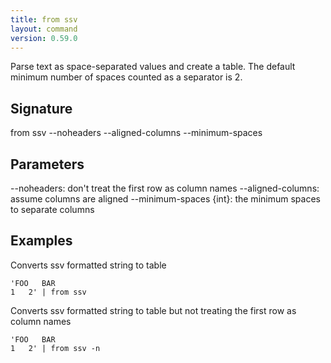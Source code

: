 ```yaml
---
title: from ssv
layout: command
version: 0.59.0
---
```


Parse text as space-separated values and create a table. The default minimum number of spaces counted as a separator is 2.

## Signature

from ssv --noheaders --aligned-columns --minimum-spaces

## Parameters

  --noheaders: don't treat the first row as column names
  --aligned-columns: assume columns are aligned
  --minimum-spaces {int}: the minimum spaces to separate columns

## Examples

Converts ssv formatted string to table
```shell
'FOO   BAR
1   2' | from ssv
```

Converts ssv formatted string to table but not treating the first row as column names
```shell
'FOO   BAR
1   2' | from ssv -n
```

